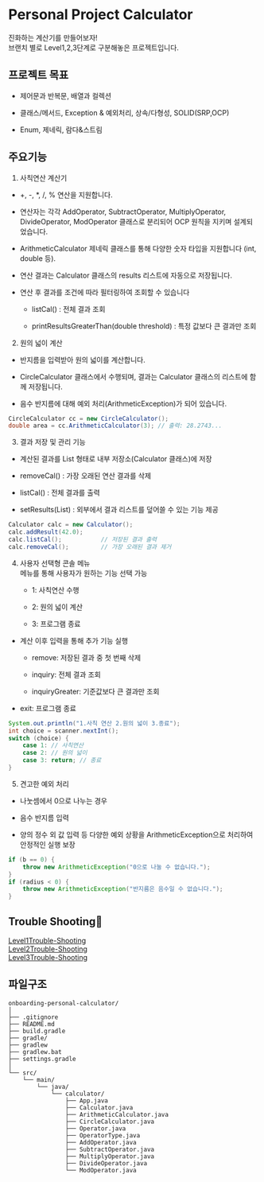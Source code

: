 #  Personal Project Calculator 
진화하는 계산기를 만들어보자! </br>
브랜치 별로 Level1,2,3단계로 구분해놓은 프로젝트입니다.

## 프로젝트 목표

- 제어문과 반복문, 배열과 컬렉션

- 클래스/메서드, Exception & 예외처리, 상속/다형성, SOLID(SRP,OCP)

- Enum, 제네릭, 람다&스트림



## 주요기능
1. 사칙연산 계산기</br>

- +, -, *, /, % 연산을 지원합니다.

- 연산자는 각각 AddOperator, SubtractOperator, MultiplyOperator, DivideOperator, ModOperator 클래스로 분리되어 OCP 원칙을 지키며 설계되었습니다.

- ArithmeticCalculator<T extends Number> 제네릭 클래스를 통해 다양한 숫자 타입을 지원합니다 (int, double 등).

- 연산 결과는 Calculator 클래스의 results 리스트에 자동으로 저장됩니다.

- 연산 후 결과를 조건에 따라 필터링하여 조회할 수 있습니다</br>
  - listCal() : 전체 결과 조회</br>

  - printResultsGreaterThan(double threshold) : 특정 값보다 큰 결과만 조회

 2. 원의 넓이 계산</br>
- 반지름을 입력받아 원의 넓이를 계산합니다.

- CircleCalculator 클래스에서 수행되며, 결과는 Calculator 클래스의 리스트에 함께 저장됩니다.

- 음수 반지름에 대해 예외 처리(ArithmeticException)가 되어 있습니다.

```java
CircleCalculator cc = new CircleCalculator();
double area = cc.ArithmeticCalculator(3); // 출력: 28.2743...
```

3. 결과 저장 및 관리 기능</br>
- 계산된 결과를 List<Double> 형태로 내부 저장소(Calculator 클래스)에 저장

- removeCal() : 가장 오래된 연산 결과를 삭제

- listCal() : 전체 결과를 출력

- setResults(List<Double>) : 외부에서 결과 리스트를 덮어쓸 수 있는 기능 제공

```java
Calculator calc = new Calculator();
calc.addResult(42.0);
calc.listCal();           // 저장된 결과 출력
calc.removeCal();         // 가장 오래된 결과 제거
```

4. 사용자 선택형 콘솔 메뉴</br>
메뉴를 통해 사용자가 원하는 기능 선택 가능

    - 1: 사칙연산 수행

    - 2: 원의 넓이 계산

    - 3: 프로그램 종료


- 계산 이후 입력을 통해 추가 기능 실행

  - remove: 저장된 결과 중 첫 번째 삭제
  
  - inquiry: 전체 결과 조회

  - inquiryGreater: 기준값보다 큰 결과만 조회

- exit: 프로그램 종료

```java
System.out.println("1.사칙 연산 2.원의 넓이 3.종료");
int choice = scanner.nextInt();
switch (choice) {
    case 1: // 사칙연산
    case 2: // 원의 넓이
    case 3: return; // 종료
}
```

 5. 견고한 예외 처리</br>
- 나눗셈에서 0으로 나누는 경우

- 음수 반지름 입력

- 양의 정수 외 값 입력 등 다양한 예외 상황을 ArithmeticException으로 처리하여 안정적인 실행 보장

```java
if (b == 0) {
    throw new ArithmeticException("0으로 나눌 수 없습니다.");
}
if (radius < 0) {
    throw new ArithmeticException("반지름은 음수일 수 없습니다.");
}

```




## Trouble Shooting👾
[Level1Trouble-Shooting](https://winwin0219.tistory.com/entry/Java-Level1Trouble-Shooting)   </br>
[Level2Trouble-Shooting](https://winwin0219.tistory.com/entry/Java-Level2Trouble-Shooting)   </br>
[Level3Trouble-Shooting](https://winwin0219.tistory.com/entry/Java-Level3Trouble-Shooting)   



## 파일구조
```
onboarding-personal-calculator/
│
├── .gitignore
├── README.md
├── build.gradle
├── gradle/
├── gradlew
├── gradlew.bat
├── settings.gradle
│
└── src/
    └── main/
        └── java/
            └── calculator/
                ├── App.java
                ├── Calculator.java
                ├── ArithmeticCalculator.java
                ├── CircleCalculator.java
                ├── Operator.java
                ├── OperatorType.java
                ├── AddOperator.java
                ├── SubtractOperator.java
                ├── MultiplyOperator.java
                ├── DivideOperator.java
                └── ModOperator.java
```
